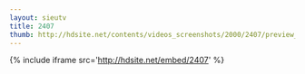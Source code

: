 ```yaml
---
layout: sieutv
title: 2407
thumb: http://hdsite.net/contents/videos_screenshots/2000/2407/preview_360p.mp4.jpg
---
```

{% include iframe src='http://hdsite.net/embed/2407' %}
 
